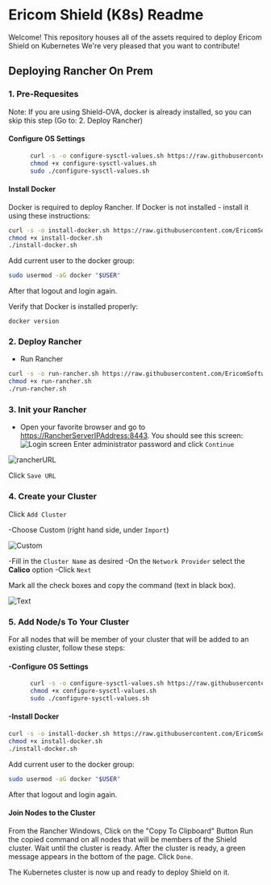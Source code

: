 # Ericom Shield (K8s) Readme

Welcome! This repository houses all of the assets required to deploy Ericom Shield on Kubernetes
We're very pleased that you want to contribute!

## Deploying Rancher On Prem

### 1. Pre-Requesites

Note: If you are using Shield-OVA, docker is already installed, so you can skip this step (Go to: 2. Deploy Rancher)

#### **Configure OS Settings**

```bash
      curl -s -o configure-sysctl-values.sh https://raw.githubusercontent.com/EricomSoftwareLtd/Shield/Rel-19.07.1/Kube/scripts/configure-sysctl-values.sh
      chmod +x configure-sysctl-values.sh
      sudo ./configure-sysctl-values.sh
```

#### **Install Docker**

Docker is required to deploy Rancher. If Docker is not installed - install it using these instructions:

```bash
curl -s -o install-docker.sh https://raw.githubusercontent.com/EricomSoftwareLtd/Shield/Rel-19.07.1/Kube/scripts/install-docker.sh
chmod +x install-docker.sh
./install-docker.sh
```

Add current user to the docker group:

```bash
sudo usermod -aG docker "$USER"
```

After that logout and login again.

Verify that Docker is installed properly:
  
`docker version`

### 2. Deploy Rancher

* Run Rancher

```bash
curl -s -o run-rancher.sh https://raw.githubusercontent.com/EricomSoftwareLtd/Shield/Rel-19.07.1/Kube/scripts/run-rancher.sh
chmod +x run-rancher.sh
./run-rancher.sh
```

### 3. Init your Rancher

* Open your favorite browser and go to <https://RancherServerIPAddress:8443>. You should see this screen:
![Login screen](https://user-images.githubusercontent.com/26378199/48976764-8f505500-f095-11e8-8228-cf85c1d0a1a0.png)
Enter administrator password and click ``Continue``

![rancherURL](https://user-images.githubusercontent.com/24224420/59359193-917ab800-8d36-11e9-8f68-4d5c66774a31.png)

Click ``Save URL``

### 4. Create your Cluster

Click ``Add Cluster``

-Choose Custom (right hand side, under ``Import``)

![Custom](https://user-images.githubusercontent.com/26378199/48976807-8f048980-f096-11e8-9e1b-406d06fbb488.png)

-Fill in the ``Cluster Name`` as desired
-On the ``Network Provider`` select the **Calico** option
-Click ``Next``

Mark all the check boxes and copy the command (text in black box).

![Text ](https://user-images.githubusercontent.com/26378199/48976838-f0c4f380-f096-11e8-865a-392b2e783aec.png)

### 5. Add Node/s To Your Cluster

For all nodes that will be member of your cluster  that will be added to an existing cluster, follow these steps:

#### **-Configure OS Settings**

```bash
      curl -s -o configure-sysctl-values.sh https://raw.githubusercontent.com/EricomSoftwareLtd/Shield/Rel-19.07.1/Kube/scripts/configure-sysctl-values.sh
      chmod +x configure-sysctl-values.sh
      sudo ./configure-sysctl-values.sh
```

#### **-Install Docker**

```bash
curl -s -o install-docker.sh https://raw.githubusercontent.com/EricomSoftwareLtd/Shield/Rel-19.07.1/Kube/scripts/install-docker.sh
chmod +x install-docker.sh
./install-docker.sh
```

Add current user to the docker group:

```bash
sudo usermod -aG docker "$USER"
```

After that logout and login again.

#### **Join Nodes to the Cluster**

From the Rancher Windows, Click on the "Copy To Clipboard" Button
Run the copied command on all nodes that will be members of the Shield cluster. Wait until the cluster is ready.
After the cluster is ready, a green message appears in the bottom of the page. Click ``Done``.

The Kubernetes cluster is now up and ready to deploy Shield on it.
